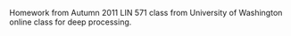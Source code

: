 Homework from Autumn 2011 LIN 571 class from University of Washington online class for deep processing. 
